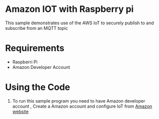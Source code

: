 # Amazon IOT with Raspberry pi 
  This sample demonstrates use of the AWS IoT to securely publish to and subscribe from an MQTT topic

# Requirements 
  * Raspberri Pi 
  * Amazon Developer Account
  
  
# Using the Code 
  1. To run this sample program you need to have Amazon developer account , Create a Amazon account and configure IoT from [Amazon website](https://aws.amazon.com/iot/) 
  
